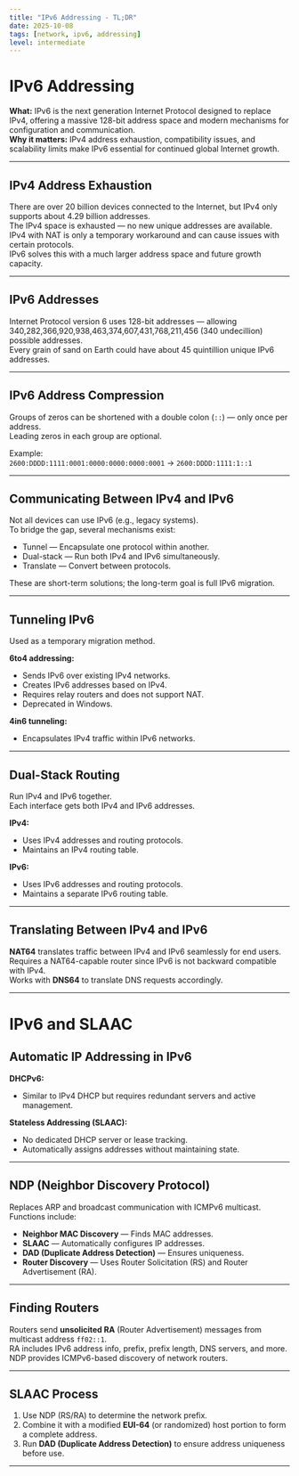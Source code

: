 ```yaml
---
title: "IPv6 Addressing - TL;DR"
date: 2025-10-08
tags: [network, ipv6, addressing]
level: intermediate
---
```


# IPv6 Addressing

**What:** IPv6 is the next generation Internet Protocol designed to replace IPv4, offering a massive 128-bit address space and modern mechanisms for configuration and communication.  
**Why it matters:** IPv4 address exhaustion, compatibility issues, and scalability limits make IPv6 essential for continued global Internet growth.

---

## IPv4 Address Exhaustion

There are over 20 billion devices connected to the Internet, but IPv4 only supports about 4.29 billion addresses.  
The IPv4 space is exhausted — no new unique addresses are available.  
IPv4 with NAT is only a temporary workaround and can cause issues with certain protocols.  
IPv6 solves this with a much larger address space and future growth capacity.

---

## IPv6 Addresses

Internet Protocol version 6 uses 128-bit addresses — allowing 340,282,366,920,938,463,374,607,431,768,211,456 (340 undecillion) possible addresses.  
Every grain of sand on Earth could have about 45 quintillion unique IPv6 addresses.

---

## IPv6 Address Compression

Groups of zeros can be shortened with a double colon (`::`) — only once per address.  
Leading zeros in each group are optional.  

Example:  
`2600:DDDD:1111:0001:0000:0000:0000:0001` → `2600:DDDD:1111:1::1`

---

## Communicating Between IPv4 and IPv6

Not all devices can use IPv6 (e.g., legacy systems).  
To bridge the gap, several mechanisms exist:  
- Tunnel — Encapsulate one protocol within another.  
- Dual-stack — Run both IPv4 and IPv6 simultaneously.  
- Translate — Convert between protocols.  

These are short-term solutions; the long-term goal is full IPv6 migration.

---

## Tunneling IPv6

Used as a temporary migration method.  

**6to4 addressing:**  
- Sends IPv6 over existing IPv4 networks.  
- Creates IPv6 addresses based on IPv4.  
- Requires relay routers and does not support NAT.  
- Deprecated in Windows.

**4in6 tunneling:**  
- Encapsulates IPv4 traffic within IPv6 networks.

---

## Dual-Stack Routing

Run IPv4 and IPv6 together.  
Each interface gets both IPv4 and IPv6 addresses.  

**IPv4:**  
- Uses IPv4 addresses and routing protocols.  
- Maintains an IPv4 routing table.

**IPv6:**  
- Uses IPv6 addresses and routing protocols.  
- Maintains a separate IPv6 routing table.

---

## Translating Between IPv4 and IPv6

**NAT64** translates traffic between IPv4 and IPv6 seamlessly for end users.  
Requires a NAT64-capable router since IPv6 is not backward compatible with IPv4.  
Works with **DNS64** to translate DNS requests accordingly.

---

# IPv6 and SLAAC

## Automatic IP Addressing in IPv6

**DHCPv6:**  
- Similar to IPv4 DHCP but requires redundant servers and active management.  

**Stateless Addressing (SLAAC):**  
- No dedicated DHCP server or lease tracking.  
- Automatically assigns addresses without maintaining state.

---

## NDP (Neighbor Discovery Protocol)

Replaces ARP and broadcast communication with ICMPv6 multicast.  
Functions include:  
- **Neighbor MAC Discovery** — Finds MAC addresses.  
- **SLAAC** — Automatically configures IP addresses.  
- **DAD (Duplicate Address Detection)** — Ensures uniqueness.  
- **Router Discovery** — Uses Router Solicitation (RS) and Router Advertisement (RA).

---

## Finding Routers

Routers send **unsolicited RA** (Router Advertisement) messages from multicast address `ff02::1`.  
RA includes IPv6 address info, prefix, prefix length, DNS servers, and more.  
NDP provides ICMPv6-based discovery of network routers.

---

## SLAAC Process

1. Use NDP (RS/RA) to determine the network prefix.  
2. Combine it with a modified **EUI-64** (or randomized) host portion to form a complete address.  
3. Run **DAD (Duplicate Address Detection)** to ensure address uniqueness before use.

---
